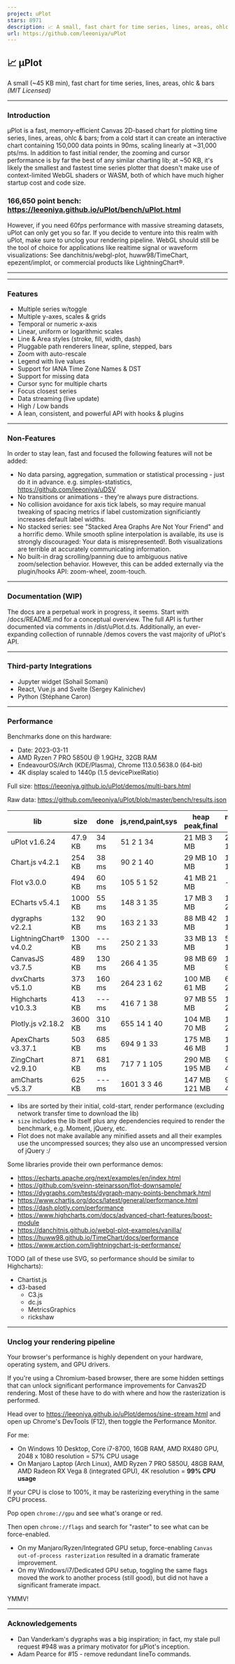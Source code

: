 ```yaml
---
project: uPlot
stars: 8971
description: 📈 A small, fast chart for time series, lines, areas, ohlc & bars
url: https://github.com/leeoniya/uPlot
---
```


📈 μPlot
--------

A small (~45 KB min), fast chart for time series, lines, areas, ohlc & bars _(MIT Licensed)_

* * *

### Introduction

μPlot is a fast, memory-efficient Canvas 2D\-based chart for plotting time series, lines, areas, ohlc & bars; from a cold start it can create an interactive chart containing 150,000 data points in 90ms, scaling linearly at ~31,000 pts/ms. In addition to fast initial render, the zooming and cursor performance is by far the best of any similar charting lib; at ~50 KB, it's likely the smallest and fastest time series plotter that doesn't make use of context-limited WebGL shaders or WASM, both of which have much higher startup cost and code size.

### 166,650 point bench: https://leeoniya.github.io/uPlot/bench/uPlot.html

However, if you need 60fps performance with massive streaming datasets, uPlot can only get you so far. If you decide to venture into this realm with uPlot, make sure to unclog your rendering pipeline. WebGL should still be the tool of choice for applications like realtime signal or waveform visualizations: See danchitnis/webgl-plot, huww98/TimeChart, epezent/implot, or commercial products like LightningChart®.

* * *

* * *

### Features

-   Multiple series w/toggle
-   Multiple y-axes, scales & grids
-   Temporal or numeric x-axis
-   Linear, uniform or logarithmic scales
-   Line & Area styles (stroke, fill, width, dash)
-   Pluggable path renderers linear, spline, stepped, bars
-   Zoom with auto-rescale
-   Legend with live values
-   Support for IANA Time Zone Names & DST
-   Support for missing data
-   Cursor sync for multiple charts
-   Focus closest series
-   Data streaming (live update)
-   High / Low bands
-   A lean, consistent, and powerful API with hooks & plugins

* * *

### Non-Features

In order to stay lean, fast and focused the following features will not be added:

-   No data parsing, aggregation, summation or statistical processing - just do it in advance. e.g. simples-statistics, https://github.com/leeoniya/uDSV
-   No transitions or animations - they're always pure distractions.
-   No collision avoidance for axis tick labels, so may require manual tweaking of spacing metrics if label customization significiantly increases default label widths.
-   No stacked series: see "Stacked Area Graphs Are Not Your Friend" and a horrific demo. While smooth spline interpolation is available, its use is strongly discouraged: Your data is misrepresented!. Both visualizations are terrible at accurately communicating information.
-   No built-in drag scrolling/panning due to ambiguous native zoom/selection behavior. However, this can be added externally via the plugin/hooks API: zoom-wheel, zoom-touch.

* * *

### Documentation (WIP)

The docs are a perpetual work in progress, it seems. Start with /docs/README.md for a conceptual overview. The full API is further documented via comments in /dist/uPlot.d.ts. Additionally, an ever-expanding collection of runnable /demos covers the vast majority of uPlot's API.

* * *

### Third-party Integrations

-   Jupyter widget (Sohail Somani)
-   React, Vue.js and Svelte (Sergey Kalinichev)
-   Python (Stéphane Caron)

* * *

### Performance

Benchmarks done on this hardware:

-   Date: 2023-03-11
-   AMD Ryzen 7 PRO 5850U @ 1.9GHz, 32GB RAM
-   EndeavourOS/Arch (KDE/Plasma), Chrome 113.0.5638.0 (64-bit)
-   4K display scaled to 1440p (1.5 devicePixelRatio)

Full size: https://leeoniya.github.io/uPlot/demos/multi-bars.html

Raw data: https://github.com/leeoniya/uPlot/blob/master/bench/results.json

| lib                    | size    | done    | js,rend,paint,sys | heap peak,final | mousemove (10s)     |
| ---------------------- | ------- | ------- | ----------------- | --------------- | ------------------- |
| uPlot v1.6.24          | 47.9 KB |   34 ms |   51   2   1   34 |  21 MB   3 MB   |  218  360  146  196 |
| Chart.js v4.2.1        |  254 KB |   38 ms |   90   2   1   40 |  29 MB  10 MB   | 1154   46  165  235 |
| Flot v3.0.0            |  494 KB |   60 ms |  105   5   1   52 |  41 MB  21 MB   | ---                 |
| ECharts v5.4.1         | 1000 KB |   55 ms |  148   3   1   35 |  17 MB   3 MB   | 1943  444  203  208 |
| dygraphs v2.2.1        |  132 KB |   90 ms |  163   2   1   33 |  88 MB  42 MB   | 1438  371  174  268 |
| LightningChart® v4.0.2 | 1300 KB |  --- ms |  250   2   1   33 |  33 MB  13 MB   | 5390  120  128  325 |
| CanvasJS v3.7.5        |  489 KB |  130 ms |  266   4   1   35 |  98 MB  69 MB   | 1030  445   90  246 |
| dvxCharts v5.1.0       |  373 KB |  160 ms |  264  23   1   62 | 100 MB  61 MB   |  687  779  206  197 |
| Highcharts v10.3.3     |  413 KB |  --- ms |  416   7   1   38 |  97 MB  55 MB   | 1286  824  205  242 |
| Plotly.js v2.18.2      | 3600 KB |  310 ms |  655  14   1   40 | 104 MB  70 MB   | 1814  163   25  208 |
| ApexCharts v3.37.1     |  503 KB |  685 ms |  694   9   1   33 | 175 MB  46 MB   | 1708  421  106  207 |
| ZingChart v2.9.10      |  871 KB |  681 ms |  717   7   1  105 | 290 MB 195 MB   | 9021  305   41   71 |
| amCharts v5.3.7        |  625 KB |  --- ms | 1601   3   3   46 | 147 MB 121 MB   | 9171   71  460  167 |

-   libs are sorted by their initial, cold-start, render performance (excluding network transfer time to download the lib)
-   `size` includes the lib itself plus any dependencies required to render the benchmark, e.g. Moment, jQuery, etc.
-   Flot does not make available any minified assets and all their examples use the uncompressed sources; they also use an uncompressed version of jQuery :/

Some libraries provide their own performance demos:

-   https://echarts.apache.org/next/examples/en/index.html
-   https://github.com/sveinn-steinarsson/flot-downsample/
-   https://dygraphs.com/tests/dygraph-many-points-benchmark.html
-   https://www.chartjs.org/docs/latest/general/performance.html
-   https://dash.plotly.com/performance
-   https://www.highcharts.com/docs/advanced-chart-features/boost-module
-   https://danchitnis.github.io/webgl-plot-examples/vanilla/
-   https://huww98.github.io/TimeChart/docs/performance
-   https://www.arction.com/lightningchart-js-performance/

TODO (all of these use SVG, so performance should be similar to Highcharts):

-   Chartist.js
-   d3-based
    -   C3.js
    -   dc.js
    -   MetricsGraphics
    -   rickshaw

* * *

### Unclog your rendering pipeline

Your browser's performance is highly dependent on your hardware, operating system, and GPU drivers.

If you're using a Chromium-based browser, there are some hidden settings that can unlock significant performance improvements for Canvas2D rendering. Most of these have to do with where and how the rasterization is performed.

Head over to https://leeoniya.github.io/uPlot/demos/sine-stream.html and open up Chrome's DevTools (F12), then toggle the Performance Monitor.

For me:

-   On Windows 10 Desktop, Core i7-8700, 16GB RAM, AMD RX480 GPU, 2048 x 1080 resolution = 57% CPU usage
-   On Manjaro Laptop (Arch Linux), AMD Ryzen 7 PRO 5850U, 48GB RAM, AMD Radeon RX Vega 8 (integrated GPU), 4K resolution = **99% CPU usage**

If your CPU is close to 100%, it may be rasterizing everything in the same CPU process.

Pop open `chrome://gpu` and see what's orange or red.

Then open `chrome://flags` and search for "raster" to see what can be force-enabled.

-   On my Manjaro/Ryzen/Integrated GPU setup, force-enabling `Canvas out-of-process rasterization` resulted in a dramatic framerate improvement.
-   On my Windows/i7/Dedicated GPU setup, toggling the same flags moved the work to another process (still good), but did not have a significant framerate impact.

YMMV!

* * *

### Acknowledgements

-   Dan Vanderkam's dygraphs was a big inspiration; in fact, my stale pull request #948 was a primary motivator for μPlot's inception.
-   Adam Pearce for #15 - remove redundant lineTo commands.
